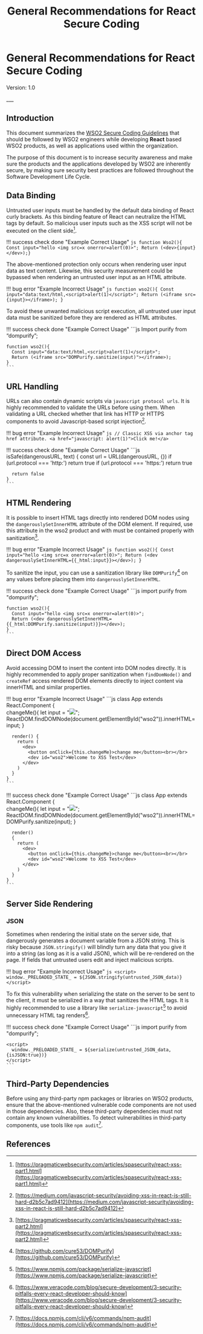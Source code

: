 ﻿---
title: General Recommendations for React Secure Coding
category: security-guidelines
published: January 26, 2021
version: 1.0
---

# General Recommendations for React Secure Coding
<p class="doc-info">Version: 1.0</p>
___

## Introduction
This document summarizes the [WSO2 Secure Coding Guidelines](introduction.md) that should be followed by WSO2 engineers while developing **React** based WSO2 products, as well as applications used within the organization. 

The purpose of this document is to increase security awareness and make sure the products and the applications developed by WSO2 are inherently secure, by making sure security best practices are followed throughout the Software Development Life Cycle. 


## Data Binding
Untrusted user inputs must be handled by the default data binding of React curly brackets. As this binding feature of React can neutralize the HTML tags by default. So malicious user inputs such as the XSS script will not be executed on the client side[^1].

!!! success check done "Example Correct Usage"
    ```js
    function Wso2(){
      Const input="hello <img src=x onerror=alert(0)>";
      Return (<dev>{input}</dev>);}
    ```

The above-mentioned protection only occurs when rendering user input data as text content. Likewise, this security measurement could be bypassed when rendering an untrusted user input as an HTML attribute.

!!! bug error "Example Incorrect Usage"
    ```js
    function wso2(){
      Const input="data:text/html,<script>alert(1)</script>";
      Return (<iframe src={input}></iframe>);
    }
    ```

To avoid these unwanted malicious script execution, all untrusted user input data must be sanitized before they are rendered as HTML attributes.

!!! success check done "Example Correct Usage"
    ```js
    Import purify from “dompurify”;

    function wso2(){
      Const input="data:text/html,<script>alert(1)</script>";
      Return (<iframe src="DOMPurify.sanitize(input)"></iframe>);
    }
    ```


## URL Handling
URLs can also contain dynamic scripts via `javascript protocol urls`. It is highly recommended to validate the URLs before using them. When validating a URL checked whether that link has HTTP or HTTPS components to avoid Javascript-based script injection[^2].

!!! bug error "Example Incorrect Usage"
    ```js
    // Classic XSS via anchor tag href attribute.
    <a href="javascript: alert(1)">Click me!</a>
    ```

!!! success check done "Example Correct Usage"
    ```js
    isSafe(dangerousURL, text) {
      const url = URL(dangerousURL, {})
      if (url.protocol === 'http:') return true
      if (url.protocol === 'https:') return true    

      return false
    }
    ```


## HTML Rendering
It is possible to insert HTML tags directly into rendered DOM nodes using the `dangerouslySetInnerHTML` attribute of the DOM element. If required, use this attribute in the wso2 product and with must be contained properly with sanitization[^3].

!!! bug error "Example Incorrect Usage"
    ```js
    function wso2(){
      Const input="hello <img src=x onerror=alert(0)>";
      Return (<dev dangerouslySetInnerHTML={{_html:input}}></dev>);
    }
    ```

To sanitize the input, you can use a sanitization library like `DOMPurify`[^4] on any values before placing them into `dangerouslySetInnerHTML`.

!!! success check done "Example Correct Usage"
    ```js
    import purify from "dompurify";

    function wso2(){
      Const input="hello <img src=x onerror=alert(0)>";
      Return (<dev dangerouslySetInnerHTML={{_html:DOMPurify.sanitize(input)}}></dev>);
    }
    ```


## Direct DOM Access
Avoid accessing DOM to insert the content into DOM nodes directly. It is highly recommended to apply proper sanitization when `findDomNode()` and `createRef` access rendered DOM elements directly to inject content via innerHTML and similar properties.

!!! bug error "Example Incorrect Usage"
    ```js
    class App extends React.Component {   
      changeMe(){
        let input = "<img src=x onerror=alert(0)>";
        ReactDOM.findDOMNode(document.getElementById("wso2")).innerHTML= input;
      }

      render() {
        return (
          <dev>
            <button onClick={this.changeMe}>change me</button><br></br>
            <dev id="wso2">Welcome to XSS Test</dev>
          </dev>
        )
      }
    }
    ```

!!! success check done "Example Correct Usage"
    ```js
    class App extends React.Component {   
      changeMe(){
        let input = "<img src=x onerror=alert(0)>";  ReactDOM.findDOMNode(document.getElementById("wso2")).innerHTML=DOMPurify.sanitize(input);
      }

      render()
      {
        return (
          <dev>
            <button onClick={this.changeMe}>change me</button><br></br>
            <dev id="wso2">Welcome to XSS Test</dev>
          </dev>
        )
      }
    }
    ```


## Server Side Rendering

### JSON
Sometimes when rendering the initial state on the server side, that dangerously generates a document variable from a JSON string. This is risky because `JSON.stringify()` will blindly turn any data that you give it into a string (as long as it is a valid JSON), which will be re-rendered on the page. If fields that untrusted users edit and inject malicious scripts.

!!! bug error "Example Incorrect Usage"
    ```js
    <script>
      window._PRELOADED_STATE_ = ${JSON.stringify(untrusted_JSON_data)}
    </script>
    ```

To fix this vulnerability when serializing the state on the server to be sent to the client, it must be serialized in a way that sanitizes the HTML tags. It is highly recommended to use a library like `serialize-javascript`[^5] to avoid unnecessary HTML tag renders[^6].

!!! success check done "Example Correct Usage"
    ```js
    import purify from "dompurify";

    <script>
      window._PRELOADED_STATE_ = ${serialize(untrusted_JSON_data,{isJSON:true})}
    </script>
    ```


## Third-Party Dependencies
Before using any third-party npm packages or libraries on WSO2 products, ensure that the above-mentioned vulnerable code components are not used in those dependencies. Also, these third-party dependencies must not contain any known vulnerabilities. To detect vulnerabilities in third-party components, use tools like `npm audit`[^7].


## References
[^1]: [https://pragmaticwebsecurity.com/articles/spasecurity/react-xss-part1.html](https://pragmaticwebsecurity.com/articles/spasecurity/react-xss-part1.html)
[^2]: [https://medium.com/javascript-security/avoiding-xss-in-react-is-still-hard-d2b5c7ad9412](https://medium.com/javascript-security/avoiding-xss-in-react-is-still-hard-d2b5c7ad9412)
[^3]: [https://pragmaticwebsecurity.com/articles/spasecurity/react-xss-part2.html](https://pragmaticwebsecurity.com/articles/spasecurity/react-xss-part2.html)
[^4]: [https://github.com/cure53/DOMPurify](https://github.com/cure53/DOMPurify)
[^5]: [https://www.npmjs.com/package/serialize-javascript](https://www.npmjs.com/package/serialize-javascript)
[^6]: [https://www.veracode.com/blog/secure-development/3-security-pitfalls-every-react-developer-should-know](https://www.veracode.com/blog/secure-development/3-security-pitfalls-every-react-developer-should-know)
[^7]: [https://docs.npmjs.com/cli/v6/commands/npm-audit](https://docs.npmjs.com/cli/v6/commands/npm-audit)
